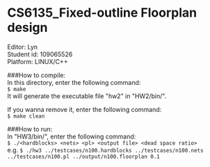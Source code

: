 CS6135_Fixed-outline Floorplan design 
=========================================
Editor: Lyn<br> 
Student id: 109065526  
Platform: LINUX/C++ 

###How to compile:   
In this directory, enter the following command:  
`$ make`  
It will generate the executable file "hw2" in "HW2/bin/".  
  
If you wanna remove it, enter the following command:  
`$ make clean`  

###How to run:  
In "HW3/bin/", enter the following command:  
`$ ./<hardblocks> <nets> <pl> <output file> <dead space ratio>`  
e.g. `$ ./hw3 ../testcases/n100.hardblocks ../testcases/n100.nets ../testcases/n100.pl ../output/n100.floorplan 0.1`